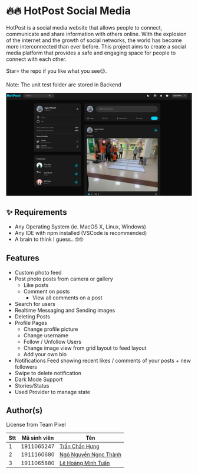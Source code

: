 # 🔥🔥 HotPost Social Media

HotPost is a social media website that allows people to connect, communicate and share information with others online. With the explosion of the internet and the growth of social networks, the world has become more interconnected than ever before. This project aims to create a social media platform that provides a safe and engaging space for people to connect with each other.

Star⭐ the repo if you like what you see😉.

Note: The unit test folder are stored in Backend

<p>
<img src="docs/Homepage.png"/> 
</p>

## ✨ Requirements

- Any Operating System (ie. MacOS X, Linux, Windows)
- Any IDE with npm installed (VSCode is recommended)
- A brain to think I guess.. 🤓🤓

## Features
- Custom photo feed
- Post photo posts from camera or gallery
  - Like posts
  - Comment on posts
    - View all comments on a post
- Search for users
- Realtime Messaging and Sending images
- Deleting Posts
- Profile Pages
  - Change profile picture
  - Change username
  - Follow / Unfollow Users
  - Change image view from grid layout to feed layout
  - Add your own bio
- Notifications Feed showing recent likes / comments of your posts + new followers
- Swipe to delete notification
- Dark Mode Support
- Stories/Status
- Used Provider to manage state

## Author(s)

License from Team Pixel

| Stt | Mã sinh viên | Tên                                                               |
| --- | ------------ | ----------------------------------------------------------------- |
| 1   | 1911065247   | [Trần Chấn Hưng](https://www.facebook.com/chanhung.ninzy/)        |
| 2   | 1911160680   | [Ngô Nguyễn Ngọc Thành](https://www.facebook.com/dong.ngo.77770/) |
| 3   | 1911065880   | [Lê Hoàng Minh Tuấn](https://www.facebook.com/cuabequyen/)        |
